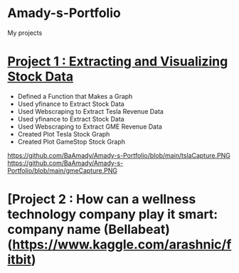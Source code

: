 # Amady-s-Portfolio
My projects
# [Project 1 : Extracting and Visualizing Stock Data](https://dataplatform.cloud.ibm.com/analytics/notebooks/v2/8f45bf7c-b0e9-4192-a7c7-9b18b1767ce7/view?access_token=b92dee4d751e645464ac3b1b86b21cb5ae3595b3a912207551eb1a7757119f52)
* Defined a Function that Makes a Graph
* Used yfinance to Extract Stock Data
* Used Webscraping to Extract Tesla Revenue Data
* Used yfinance to Extract Stock Data
* Used Webscraping to Extract GME Revenue Data
* Created Plot Tesla Stock Graph
* Created Plot GameStop Stock Graph

https://github.com/BaAmady/Amady-s-Portfolio/blob/main/tslaCapture.PNG
https://github.com/BaAmady/Amady-s-Portfolio/blob/main/gmeCapture.PNG


# [Project 2 : How can a wellness technology company play it smart: company name (Bellabeat) (https://www.kaggle.com/arashnic/fitbit)
